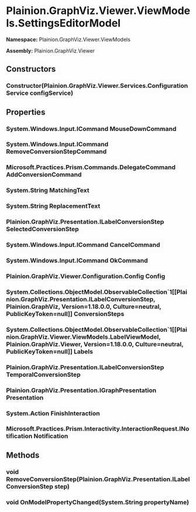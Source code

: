
# Plainion.GraphViz.Viewer.ViewModels.SettingsEditorModel

**Namespace:** Plainion.GraphViz.Viewer.ViewModels

**Assembly:** Plainion.GraphViz.Viewer


## Constructors

### Constructor(Plainion.GraphViz.Viewer.Services.ConfigurationService configService)


## Properties

### System.Windows.Input.ICommand MouseDownCommand

### System.Windows.Input.ICommand RemoveConversionStepCommand

### Microsoft.Practices.Prism.Commands.DelegateCommand AddConversionCommand

### System.String MatchingText

### System.String ReplacementText

### Plainion.GraphViz.Presentation.ILabelConversionStep SelectedConversionStep

### System.Windows.Input.ICommand CancelCommand

### System.Windows.Input.ICommand OkCommand

### Plainion.GraphViz.Viewer.Configuration.Config Config

### System.Collections.ObjectModel.ObservableCollection`1[[Plainion.GraphViz.Presentation.ILabelConversionStep, Plainion.GraphViz, Version=1.18.0.0, Culture=neutral, PublicKeyToken=null]] ConversionSteps

### System.Collections.ObjectModel.ObservableCollection`1[[Plainion.GraphViz.Viewer.ViewModels.LabelViewModel, Plainion.GraphViz.Viewer, Version=1.18.0.0, Culture=neutral, PublicKeyToken=null]] Labels

### Plainion.GraphViz.Presentation.ILabelConversionStep TemporalConversionStep

### Plainion.GraphViz.Presentation.IGraphPresentation Presentation

### System.Action FinishInteraction

### Microsoft.Practices.Prism.Interactivity.InteractionRequest.INotification Notification


## Methods

### void RemoveConversionStep(Plainion.GraphViz.Presentation.ILabelConversionStep step)

### void OnModelPropertyChanged(System.String propertyName)
